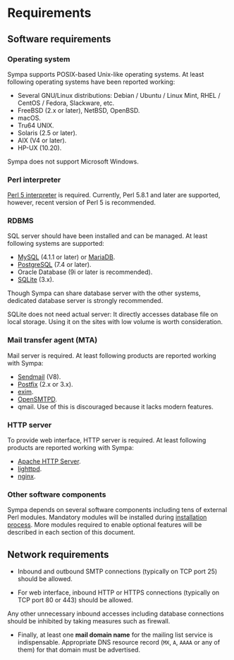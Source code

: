 Requirements
============

Software requirements
---------------------

### Operating system

Sympa supports POSIX-based Unix-like operating systems.  At least following
operating systems have been reported working:

- Several GNU/Linux distributions: Debian / Ubuntu / Linux Mint,
  RHEL / CentOS / Fedora, Slackware, etc.
- FreeBSD (2.x or later), NetBSD, OpenBSD.
- macOS.
- Tru64 UNIX.
- Solaris (2.5 or later).
- AIX (V4 or later).
- HP-UX (10.20).

Sympa does not support Microsoft Windows.

### Perl interpreter

[Perl 5 interpreter](https://www.perl.org/get.html) is required.
Currently, Perl 5.8.1 and later are supported, however, recent version of
Perl 5 is recommended.

### RDBMS

SQL server should have been installed and can be managed.  At least following
systems are supported:

- [MySQL](https://dev.mysql.com/downloads/) (4.1.1 or later)
  or [MariaDB](https://mariadb.com/downloads/mariadb-tx).
- [PostgreSQL](https://www.postgresql.org/download/) (7.4 or later).
- Oracle Database (9i or later is recommended).
- [SQLite](https://www.sqlite.org/download.html) (3.x).

Though Sympa can share database server with the other systems, dedicated
database server is strongly recommended.

SQLite does not need actual server: It directly accesses database file on
local storage.  Using it on the sites with low volume is worth consideration.

### Mail transfer agent (MTA)

Mail server is required.  At least following products are reported working
with Sympa:

- [Sendmail](https://www.proofpoint.com/us/sendmail-open-source) (V8).
- [Postfix](http://www.postfix.org/) (2.x or 3.x).
- [exim](http://www.exim.org/mirrors.html).
- [OpenSMTPD](https://www.opensmtpd.org/).
- qmail.  Use of this is discouraged because it lacks modern features.

### HTTP server

To provide web interface, HTTP server is required.  At least following
products are reported working with Sympa:

- [Apache HTTP Server](http://httpd.apache.org/download.cgi).
- [lighttpd](http://redmine.lighttpd.net/projects/lighttpd/wiki/GetLighttpd).
- [nginx](https://nginx.org/en/download.html).

### Other software components

Sympa depends on several software components including tens of external Perl
modules.  Mandatory modules will be installed during
[installation process](install.md).  More modules required to enable optional
features will be described in each section of this document.

Network requirements
--------------------

* Inbound and outbound SMTP connections (typically on TCP port 25) should be
  allowed.

* For web interface, inbound HTTP or HTTPS connections (typically on TCP port
  80 or 443) should be allowed.

Any other unnecessary inbound accesses including database connections should
be inhibited by taking measures such as firewall.

* Finally, at least one **mail domain name** for the mailing list service is
  indispensable.  Appropriate DNS resource record (``MX``, ``A``, ``AAAA``
  or any of them) for that domain must be advertised.

